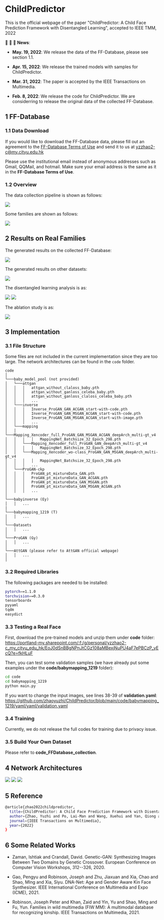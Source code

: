 # ChildPredictor

This is the official webpage of the paper "ChildPredictor: A Child Face Prediction Framework with Disentangled Learning", accepted to IEEE TMM, 2022

:rocket:  :rocket:  :rocket: **News**:

- **May. 19, 2022**: We release the data of the FF-Database, please see section 1.1.

- **Apr. 15, 2022**: We release the trained models with samples for ChildPredictor.

- **Mar. 31, 2022**: The paper is accepted by the IEEE Transactions on Multimedia.

- **Feb. 8, 2022**: We release the code for ChildPredictor. We are considerring to release the original data of the collected FF-Database.

## 1 FF-Database

### 1.1 Data Download

If you would like to download the FF-Database data, please fill out an agreement to the [FF-Database Terms of Use](./FF-Database-TOU.pdf) and send it to us at yzzhao2-c@my.cityu.edu.hk

Please use the institutional email instead of anonymous addresses such as Gmail, QQMail, and hotmail. Make sure your email address is the same as it in the **FF-Database Terms of Use**.

### 1.2 Overview

The data collection pipeline is shown as follows:

<img src="./img/data_collection.png"/>

Some families are shown as follows:

<img src="./img/ffdatabase.png"/>

## 2 Results on Real Families

The generated results on the collected FF-Database:

<img src="./img/sota.png"/>

The generated results on other datasets:

<img src="./img/sota2.png"/>

The disentangled learning analysis is as:

<img src="./img/disentangled_learning_x.png"/>

<img src="./img/disentangled_learning_y.png"/>

The ablation study is as:

<img src="./img/ablation.png"/>

## 3 Implementation

### 3.1 File Structure

Some files are not included in the current implementation since they are too large. The network architectures can be found in the ``code`` folder.

```
code
│
└───baby_model_pool (not provided)
│   └───attgan
│   │   │   attgan_without_claloss_baby.pth
│   │   │   attgan_without_ganloss_celeba_baby.pth
│   │   │   attgan_without_ganloss_claloss_celeba_baby.pth
│   │   │   ...
│   └───inverse
│   │   │   Inverse_ProGAN_GAN_ACGAN_start-with-code.pth
│   │   │   Inverse_ProGAN_GAN_MSGAN_ACGAN_start-with-code.pth
│   │   │   Inverse_ProGAN_GAN_MSGAN_ACGAN_start-with-image.pth
│   │   │   ...
│   └───mapping
│   │   └───Mapping_Xencoder_full_ProGAN_GAN_MSGAN_ACGAN_deepArch_multi-gt_v4
│   │   │   │   MappingNet_Batchsize_32_Epoch_298.pth
│   │   └───Mapping_Xencoder_full_ProGAN_GAN_deepArch_multi-gt_v4
│   │   │   │   MappingNet_Batchsize_32_Epoch_298.pth
│   │   └───Mapping_Xencoder_wo-class_ProGAN_GAN_MSGAN_deepArch_multi-gt_v4
│   │   │   │   MappingNet_Batchsize_32_Epoch_298.pth
│   │   │   ...
│   └───ProGAN-ckp
│   │   │   ProGAN_pt_mixtureData_GAN.pth
│   │   │   ProGAN_pt_mixtureData_GAN_ACGAN.pth
│   │   │   ProGAN_pt_mixtureData_GAN_MSGAN.pth
│   │   │   ProGAN_pt_mixtureData_GAN_MSGAN_ACGAN.pth
│   │   │   ...
│
└───babyinverse (Ey)
│   │   ...
|
└───babymapping_1219 (T)
│   │   ...
│
└───Datasets
│   │   ...
│
└───ProGAN (Gy)
│   │   ...
│
└───AttGAN (please refer to AttGAN official webpage)
│   │   ...
│   
```

### 3.2 Required Libraries

The following packages are needed to be installed:

```bash
pytorch==1.1.0
torchvision==0.3.0
tensorboardx
pyyaml
tqdm
easydict
```

### 3.3 Testing a Real Face

First, download the pre-trained models and unzip them under **code** folder: https://portland-my.sharepoint.com/:f:/g/personal/yzzhao2-c_my_cityu_edu_hk/EoJ0dSnBBgNPnJtCGz108aMBexjNuPU4aF7ePBCzP_yEcQ?e=fkHLuF

Then, you can test some validation samples (we have already put some examples under the **code/babymapping_1219** folder):

```bash
cd code
cd babymapping_1219
python main.py
```

If you want to change the input images, see lines 38-39 of **validation.yaml**: https://github.com/zhaoyuzhi/ChildPredictor/blob/main/code/babymapping_1219/yaml/yaml/validation.yaml

### 3.4 Training

Currently, we do not release the full codes for training due to privacy issue.

### 3.5 Build Your Own Dataset

Please refer to **code_FFDatabase_collection**.

## 4 Network Architectures

<img src="./img/net.png"/>

<img src="./img/net_x.png"/>

<img src="./img/net_y.png"/>

## 5 Reference

```bash
@article{zhao2022childpredictor,
  title={ChildPredictor: A Child Face Prediction Framework with Disentangled Learning},
  author={Zhao, Yuzhi and Po, Lai-Man and Wang, Xuehui and Yan, Qiong and Shen, Wei and Zhang, Yujia and Liu, Wei and Wong Chun-Kit and Pang, Chiu-Sing and Ou, Weifeng and Yu, Wing-Yin and Liu, Buhua},
  journal={IEEE Transactions on Multimedia},
  year={2022}
}
```

## 6 Some Related Works

- Zaman, Ishtiak and Crandall, David. Genetic-GAN: Synthesizing Images Between Two Domains by Genetic Crossover. European Conference on Computer Vision Workshops, 312--326, 2020.

- Gao, Pengyu and Robinson, Joseph and Zhu, Jiaxuan and Xia, Chao and Shao, MIng and Xia, Siyu. DNA-Net: Age and Gender Aware Kin Face Synthesizer. IEEE International Conference on Multimedia and Expo (ICME), 2021.

- Robinson, Joseph Peter and Khan, Zaid and Yin, Yu and Shao, Ming and Fu, Yun. Families in wild multimedia (FIW MM): A multimodal database for recognizing kinship. IEEE Transactions on Multimedia, 2021.
